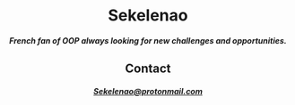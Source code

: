 <h1 align="center"> Sekelenao </h1>

<h5 align="center">French fan of OOP always looking for new challenges and opportunities.</h5>

<h2 align="center"> Contact </h2>

<h5 align="center">

  Sekelenao@protonmail.com
